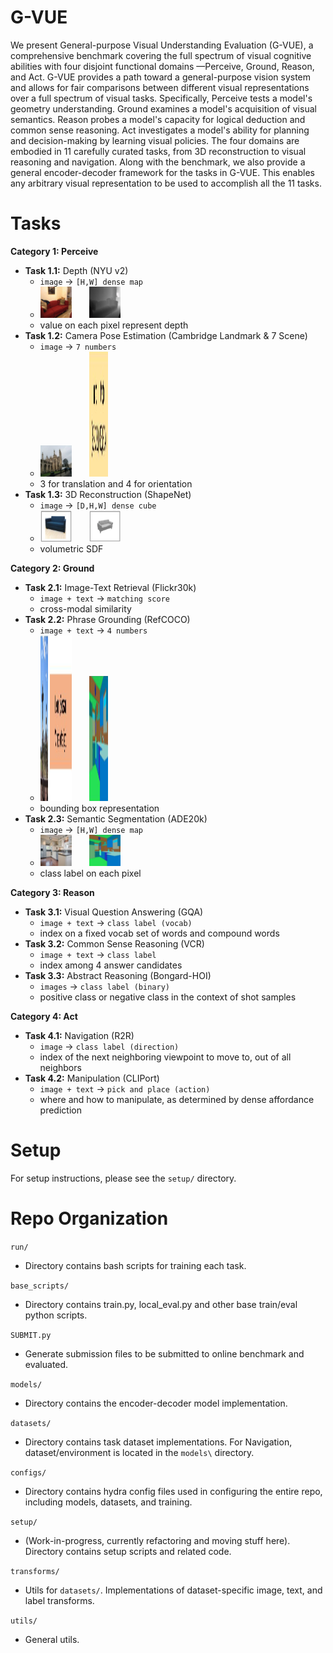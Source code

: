 # G-VUE

We present General-purpose Visual Understanding Evaluation (G-VUE), a comprehensive benchmark covering the full spectrum of visual cognitive abilities with four disjoint functional domains —Perceive, Ground, Reason, and Act. G-VUE provides a path toward a general-purpose vision system and allows for fair comparisons between different visual representations over a full spectrum of visual tasks. Specifically, Perceive tests a model's geometry understanding. Ground examines a model's acquisition of visual semantics. Reason probes a model's capacity for logical deduction and common sense reasoning. Act investigates a model's ability for planning and decision-making by learning visual policies. The four domains are embodied in 11 carefully curated tasks, from 3D reconstruction to visual reasoning and navigation. Along with the benchmark, we also provide a general encoder-decoder framework for the tasks in G-VUE. This enables any arbitrary visual representation to be used to accomplish all the 11 tasks. 


# Tasks

**Category 1: Perceive** 

* **Task 1.1:** Depth (NYU v2)
  * `image` → `[H,W] dense map `
  *  <img src="https://github.com/wllmzhu/G-VUE/blob/main/github/readme/2-1.png" width="50" height="50">  <img src="https://github.com/wllmzhu/G-VUE/blob/main/github/readme/2-2.png" width="50" height="50">
  * value on each pixel represent depth
* **Task 1.2:** Camera Pose Estimation (Cambridge Landmark & 7 Scene)
  * `image` → `7 numbers `
  *  <img src="https://github.com/wllmzhu/G-VUE/blob/main/github/readme/4-1.png" width="50" height="50">  <img src="https://github.com/wllmzhu/G-VUE/blob/main/github/readme/4-2.png" width="30" height="200">
  * 3 for translation and 4 for orientation
* **Task 1.3:** 3D Reconstruction (ShapeNet)
  * `image` → `[D,H,W] dense cube `
  *  <img src="https://github.com/wllmzhu/G-VUE/blob/main/github/readme/1-1.png" width="50" height="50">  <img src="https://github.com/wllmzhu/G-VUE/blob/main/github/readme/1-2.png" width="50" height="50">
  * volumetric SDF

**Category 2: Ground** 

* **Task 2.1:** Image-Text Retrieval (Flickr30k)
  * `image + text` → `matching score`
  * cross-modal similarity
* **Task 2.2:** Phrase Grounding (RefCOCO)
  * `image + text` → `4 numbers`
  *  <img src="https://github.com/wllmzhu/G-VUE/blob/main/github/readme/5-1.png" width="50" height="265">  <img src="https://github.com/wllmzhu/G-VUE/blob/main/github/readme/3-2.png" width="30" height="200">
  * bounding box representation
* **Task 2.3:** Semantic Segmentation (ADE20k)
  * `image` → `[H,W] dense map `
  *  <img src="https://github.com/wllmzhu/G-VUE/blob/main/github/readme/3-1.png" width="50" height="50">  <img src="https://github.com/wllmzhu/G-VUE/blob/main/github/readme/3-2.png" width="50" height="50">
  * class label on each pixel

**Category 3: Reason** 

* **Task 3.1:** Visual Question Answering (GQA)
  * `image + text` → `class label (vocab)`
  * index on a fixed vocab set of words and compound words
* **Task 3.2:** Common Sense Reasoning (VCR)
  * `image + text` → `class label`
  * index among 4 answer candidates
* **Task 3.3:** Abstract Reasoning (Bongard-HOI)
  * `images` → `class label (binary)`
  * positive class or negative class in the context of shot samples

**Category 4: Act** 

* **Task 4.1:** Navigation (R2R)
  * `image` → `class label (direction)`
  * index of the next neighboring viewpoint to move to, out of all neighbors
* **Task 4.2:** Manipulation (CLIPort)
  * `image + text` → `pick and place (action)`
  * where and how to manipulate, as determined by dense affordance prediction
  

# Setup

For setup instructions, please see the `setup/` directory.

# Repo Organization

`run/`

* Directory contains bash scripts for training each task.


`base_scripts/`

* Directory contains train.py, local_eval.py and other base train/eval python scripts.


`SUBMIT.py`

* Generate submission files to be submitted to online benchmark and evaluated.


`models/`

* Directory contains the encoder-decoder model implementation.


`datasets/`

* Directory contains task dataset implementations. For Navigation, dataset/environment is located in the `models\` directory.


`configs/`

* Directory contains hydra config files used in configuring the entire repo, including models, datasets, and training.


`setup/`

* (Work-in-progress, currently refactoring and moving stuff here). Directory contains setup scripts and related code.


`transforms/`

* Utils for `datasets/`. Implementations of dataset-specific image, text, and label transforms.


`utils/`

* General utils.




